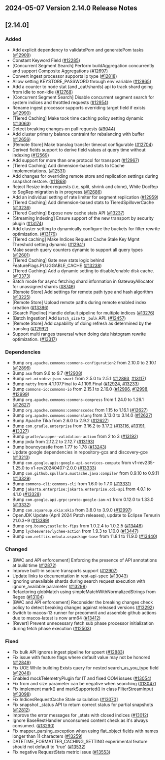 ## 2024-05-07 Version 2.14.0 Release Notes

## [2.14.0]
### Added
- Add explicit dependency to validatePom and generatePom tasks ([#12909](https://github.com/density-project/Density/pull/12909))
- Constant Keyword Field ([#12285](https://github.com/density-project/Density/pull/12285))
- [Concurrent Segment Search] Perform buildAggregation concurrently and support Composite Aggregations ([#12697](https://github.com/density-project/Density/pull/12697))
- Convert ingest processor supports ip type ([#12818](https://github.com/density-project/Density/pull/12818))
- Allow setting KEYSTORE_PASSWORD through env variable ([#12865](https://github.com/density-project/Density/pull/12865))
- Add a counter to node stat (and _cat/shards) api to track shard going from idle to non-idle ([#12768](https://github.com/density-project/Density/pull/12768))
- [Concurrent Segment Search] Disable concurrent segment search for system indices and throttled requests ([#12954](https://github.com/density-project/Density/pull/12954))
- Rename ingest processor supports overriding target field if exists ([#12990](https://github.com/density-project/Density/pull/12990))
- [Tiered Caching] Make took time caching policy setting dynamic ([#13063](https://github.com/density-project/Density/pull/13063))
- Detect breaking changes on pull requests ([#9044](https://github.com/density-project/Density/pull/9044))
- Add cluster primary balance contraint for rebalancing with buffer ([#12656](https://github.com/density-project/Density/pull/12656))
- [Remote Store] Make translog transfer timeout configurable ([#12704](https://github.com/density-project/Density/pull/12704))
- Derived fields support to derive field values at query time without indexing ([#12569](https://github.com/density-project/Density/pull/12569))
- Add support for more than one protocol for transport ([#12967](https://github.com/density-project/Density/pull/12967))
- [Tiered Caching] Add dimension-based stats to ICache implementations. ([#12531](https://github.com/density-project/Density/pull/12531))
- Add changes for overriding remote store and replication settings during snapshot restore. ([#11868](https://github.com/density-project/Density/pull/11868))
- Reject Resize index requests (i.e, split, shrink and clone), While DocRep to SegRep migration is in progress.([#12686](https://github.com/density-project/Density/pull/12686))
- Add an individual setting of rate limiter for segment replication ([#12959](https://github.com/density-project/Density/pull/12959))
- [Tiered Caching] Add dimension-based stats to TieredSpilloverCache ([#13236](https://github.com/density-project/Density/pull/13236))
- [Tiered Caching] Expose new cache stats API ([#13237](https://github.com/density-project/Density/pull/13237))
- [Streaming Indexing] Ensure support of the new transport by security plugin ([#13174](https://github.com/density-project/Density/pull/13174))
- Add cluster setting to dynamically configure the buckets for filter rewrite optimization. ([#13179](https://github.com/density-project/Density/pull/13179))
- [Tiered caching] Make Indices Request Cache Stale Key Mgmt Threshold setting dynamic ([#12941](https://github.com/density-project/Density/pull/12941))
- Make search query counters dynamic to support all query types ([#12601](https://github.com/density-project/Density/pull/12601))
- [Tiered Caching] Gate new stats logic behind FeatureFlags.PLUGGABLE_CACHE ([#13238](https://github.com/density-project/Density/pull/13238))
- [Tiered Caching] Add a dynamic setting to disable/enable disk cache. ([#13373](https://github.com/density-project/Density/pull/13373))
- Batch mode for async fetching shard information in GatewayAllocator for unassigned shards ([#8746](https://github.com/density-project/Density/pull/8746))
- [Remote Store] Add settings for remote path type and hash algorithm ([#13225](https://github.com/density-project/Density/pull/13225))
- [Remote Store] Upload remote paths during remote enabled index creation ([#13386](https://github.com/density-project/Density/pull/13386))
- [Search Pipeline] Handle default pipeline for multiple indices ([#13276](https://github.com/density-project/Density/pull/13276))
- [Batch Ingestion] Add `batch_size` to `_bulk` API. ([#12457](https://github.com/density-project/Density/issues/12457))
- [Remote Store] Add capability of doing refresh as determined by the translog ([#12992](https://github.com/density-project/Density/pull/12992))
- Support multi ranges traversal when doing date histogram rewrite optimization. ([#13317](https://github.com/density-project/Density/pull/13317))

### Dependencies
- Bump `org.apache.commons:commons-configuration2` from 2.10.0 to 2.10.1 ([#12896](https://github.com/density-project/Density/pull/12896))
- Bump `asm` from 9.6 to 9.7 ([#12908](https://github.com/density-project/Density/pull/12908))
- Bump `net.minidev:json-smart` from 2.5.0 to 2.5.1 ([#12893](https://github.com/density-project/Density/pull/12893), [#13117](https://github.com/density-project/Density/pull/13117))
- Bump `netty` from 4.1.107.Final to 4.1.109.Final ([#12924](https://github.com/density-project/Density/pull/12924), [#13233](https://github.com/density-project/Density/pull/13233))
- Bump `commons-io:commons-io` from 2.15.1 to 2.16.0 ([#12996](https://github.com/density-project/Density/pull/12996), [#12998](https://github.com/density-project/Density/pull/12998), [#12999](https://github.com/density-project/Density/pull/12999))
- Bump `org.apache.commons:commons-compress` from 1.24.0 to 1.26.1 ([#12627](https://github.com/density-project/Density/pull/12627))
- Bump `org.apache.commons:commonscodec` from 1.15 to 1.16.1 ([#12627](https://github.com/density-project/Density/pull/12627))
- Bump `org.apache.commons:commonslang` from 3.13.0 to 3.14.0 ([#12627](https://github.com/density-project/Density/pull/12627))
- Bump Apache Tika from 2.6.0 to 2.9.2 ([#12627](https://github.com/density-project/Density/pull/12627))
- Bump `com.gradle.enterprise` from 3.16.2 to 3.17.2 ([#13116](https://github.com/density-project/Density/pull/13116), [#13191](https://github.com/density-project/Density/pull/13191), [#13327](https://github.com/density-project/Density/pull/13327))
- Bump `gradle/wrapper-validation-action` from 2 to 3 ([#13192](https://github.com/density-project/Density/pull/13192))
- Bump joda from 2.12.2 to 2.12.7 ([#13193](https://github.com/density-project/Density/pull/13193))
- Bump bouncycastle from 1.77 to 1.78 ([#13243](https://github.com/density-project/Density/pull/13243))
- Update google dependencies in repository-gcs and discovery-gce ([#13213](https://github.com/density-project/Density/pull/13213))
- Bump `com.google.apis:google-api-services-compute` from v1-rev235-1.25.0 to v1-rev20240407-2.0.0 ([#13333](https://github.com/density-project/Density/pull/13333))
- Bump `com.github.spullara.mustache.java:compiler` from 0.9.10 to 0.9.11 ([#13329](https://github.com/density-project/Density/pull/13329))
- Bump `commons-cli:commons-cli` from 1.6.0 to 1.7.0 ([#13331](https://github.com/density-project/Density/pull/13331))
- Bump `jakarta.enterprise:jakarta.enterprise.cdi-api` from 4.0.1 to 4.1.0 ([#13328](https://github.com/density-project/Density/pull/13328))
- Bump `com.google.api.grpc:proto-google-iam-v1` from 0.12.0 to 1.33.0 ([#13332](https://github.com/density-project/Density/pull/13332))
- Bump `com.squareup.okio:okio` from 3.8.0 to 3.9.0 ([#12997](https://github.com/density-project/Density/pull/12997))
- OpenJDK Update (April 2024 Patch releases), update to Eclipse Temurin 21.0.3+9 ([#13389](https://github.com/density-project/Density/pull/13389))
- Bump `org.bouncycastle:bc-fips` from 1.0.2.4 to 1.0.2.5 ([#13446](https://github.com/density-project/Density/pull/13446))
- Bump `lycheeverse/lychee-action` from 1.9.3 to 1.10.0 ([#13447](https://github.com/density-project/Density/pull/13447))
- Bump `com.netflix.nebula.ospackage-base` from 11.8.1 to 11.9.0 ([#13440](https://github.com/density-project/Density/pull/13440))

### Changed
- [BWC and API enforcement] Enforcing the presence of API annotations at build time ([#12872](https://github.com/density-project/Density/pull/12872))
- Improve built-in secure transports support ([#12907](https://github.com/density-project/Density/pull/12907))
- Update links to documentation in rest-api-spec ([#13043](https://github.com/density-project/Density/pull/13043))
- Ignoring unavailable shards during search request execution with ignore_available parameter ([#13298](https://github.com/density-project/Density/pull/13298))
- Refactoring globMatch using simpleMatchWithNormalizedStrings from Regex ([#13104](https://github.com/density-project/Density/pull/13104))
- [BWC and API enforcement] Reconsider the breaking changes check policy to detect breaking changes against released versions ([#13292](https://github.com/density-project/Density/pull/13292))
- Switch to macos-13 runner for precommit and assemble github actions due to macos-latest is now arm64 ([#13412](https://github.com/density-project/Density/pull/13412))
- [Revert] Prevent unnecessary fetch sub phase processor initialization during fetch phase execution ([#12503](https://github.com/density-project/Density/pull/12503))

### Fixed
- Fix bulk API ignores ingest pipeline for upsert ([#12883](https://github.com/density-project/Density/pull/12883))
- Fix issue with feature flags where default value may not be honored ([#12849](https://github.com/density-project/Density/pull/12849))
- Fix UOE While building Exists query for nested search_as_you_type field ([#12048](https://github.com/density-project/Density/pull/12048))
- Enabled mockTelemetryPlugin for IT and fixed OOM issues ([#13054](https://github.com/density-project/Density/pull/13054))
- Fix from and size parameter can be negative when searching ([#13047](https://github.com/density-project/Density/pull/13047))
- Fix implement mark() and markSupported() in class FilterStreamInput ([#13098](https://github.com/density-project/Density/pull/13098))
- Fix IndicesRequestCache Stale calculation ([#13070](https://github.com/density-project/Density/pull/13070)]
- Fix snapshot _status API to return correct status for partial snapshots ([#12812](https://github.com/density-project/Density/pull/12812))
- Improve the error messages for _stats with closed indices ([#13012](https://github.com/density-project/Density/pull/13012))
- Ignore BaseRestHandler unconsumed content check as it's always consumed. ([#13290](https://github.com/density-project/Density/pull/13290))
- Fix mapper_parsing_exception when using flat_object fields with names longer than 11 characters ([#13259](https://github.com/density-project/Density/pull/13259))
- DATETIME_FORMATTER_CACHING_SETTING experimental feature should not default to 'true' ([#13532](https://github.com/density-project/Density/pull/13532))
- Fix negative RequestStats metric issue ([#13553](https://github.com/density-project/Density/pull/13553))
